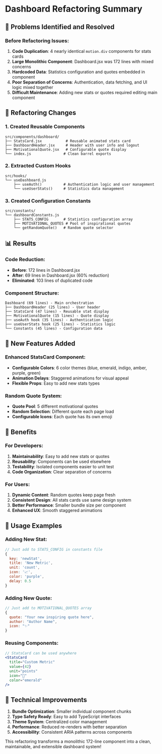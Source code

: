 # Dashboard Refactoring Summary

## 🎯 Problems Identified and Resolved

### Before Refactoring Issues:
1. **Code Duplication**: 4 nearly identical `motion.div` components for stats cards
2. **Large Monolithic Component**: Dashboard.jsx was 172 lines with mixed concerns
3. **Hardcoded Data**: Statistics configuration and quotes embedded in component
4. **Poor Separation of Concerns**: Authentication, data fetching, and UI logic mixed together
5. **Difficult Maintenance**: Adding new stats or quotes required editing main component

## 🔄 Refactoring Changes

### 1. **Created Reusable Components**
```
src/components/dashboard/
├── StatsCard.jsx           # Reusable animated stats card
├── DashboardHeader.jsx     # Header with user info and logout
├── MotivationalQuote.jsx   # Configurable quote display
└── index.js               # Clean barrel exports
```

### 2. **Extracted Custom Hooks**
```
src/hooks/
└── useDashboard.js
    ├── useAuth()          # Authentication logic and user management
    └── useUserStats()     # Statistics data management
```

### 3. **Created Configuration Constants**
```
src/constants/
└── dashboardConstants.js
    ├── STATS_CONFIG       # Statistics configuration array
    ├── MOTIVATIONAL_QUOTES # Pool of inspirational quotes
    └── getRandomQuote()   # Random quote selector
```

## 📊 Results

### Code Reduction:
- **Before**: 172 lines in Dashboard.jsx
- **After**: 69 lines in Dashboard.jsx (60% reduction)
- **Eliminated**: 103 lines of duplicated code

### Component Structure:
```
Dashboard (69 lines) - Main orchestration
├── DashboardHeader (25 lines) - User header
├── StatsCard (47 lines) - Reusable stat display
├── MotivationalQuote (15 lines) - Quote display
├── useAuth hook (35 lines) - Authentication logic
├── useUserStats hook (25 lines) - Statistics logic
└── Constants (45 lines) - Configuration data
```

## 🎨 New Features Added

### Enhanced StatsCard Component:
- **Configurable Colors**: 6 color themes (blue, emerald, indigo, amber, purple, green)
- **Animation Delays**: Staggered animations for visual appeal
- **Flexible Props**: Easy to add new stats types

### Random Quote System:
- **Quote Pool**: 5 different motivational quotes
- **Random Selection**: Different quote each page load
- **Configurable Icons**: Each quote has its own emoji

## 🚀 Benefits

### For Developers:
1. **Maintainability**: Easy to add new stats or quotes
2. **Reusability**: Components can be used elsewhere
3. **Testability**: Isolated components easier to unit test
4. **Code Organization**: Clear separation of concerns

### For Users:
1. **Dynamic Content**: Random quotes keep page fresh
2. **Consistent Design**: All stats cards use same design system
3. **Better Performance**: Smaller bundle size per component
4. **Enhanced UX**: Smooth staggered animations

## 📝 Usage Examples

### Adding New Stat:
```javascript
// Just add to STATS_CONFIG in constants file
{
  key: 'newStat',
  title: 'New Metric',
  unit: 'count',
  icon: '📈',
  color: 'purple',
  delay: 0.5
}
```

### Adding New Quote:
```javascript
// Just add to MOTIVATIONAL_QUOTES array
{
  quote: "Your new inspiring quote here",
  author: "Author Name",
  icon: "✨"
}
```

### Reusing Components:
```jsx
// StatsCard can be used anywhere
<StatsCard 
  title="Custom Metric" 
  value={42} 
  unit="points" 
  icon="🎯" 
  color="emerald" 
/>
```

## 🔧 Technical Improvements

1. **Bundle Optimization**: Smaller individual component chunks
2. **Type Safety Ready**: Easy to add TypeScript interfaces
3. **Theme System**: Centralized color management
4. **Performance**: Reduced re-renders with better separation
5. **Accessibility**: Consistent ARIA patterns across components

This refactoring transforms a monolithic 172-line component into a clean, maintainable, and extensible dashboard system!